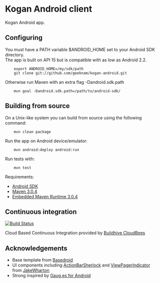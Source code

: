 Kogan Android client
======================

Kogan Android app.

Configuring
------------

  You must have a PATH variable $ANDROID_HOME set to your Android SDK directory.  
  The app is built on API 15 but is compatible with as low as Android 2.2.

        export ANDROID_HOME=/my/sdk/path
        git clone git://github.com/geeknam/kogan-android.git

  Otherwise run Maven with an extra flag -Dandroid.sdk.path

        mvn goal -Dandroid.sdk.path=/path/to/android-sdk/

Building from source
--------------------

  On a Unix-like system you can build from source using the following
  command:

        mvn clean package

  Run the app on Android device/emulator:

        mvn android:deploy android:run

  Run tests with:

        mvn test

  Requirements:

  * [Android SDK](http://developer.android.com/sdk/index.html)
  * [Maven 3.0.4](http://maven.apache.org/download.html)
  * [Embedded Maven Runtime 3.0.4](https://repository.sonatype.org/content/repositories/forge-sites/m2e/1.1.0/N/LATEST/)

Continuous integration
----------------------

  [![Build Status](https://buildhive.cloudbees.com/job/geeknam/job/kogan-android/badge/icon)](https://buildhive.cloudbees.com/job/geeknam/job/kogan-android/)

  Cloud Based Continuous Integration provided by [Buildhive CloudBees](https://buildhive.cloudbees.com/job/geeknam/job/kogan-android/)

Acknowledgements
----------------

  * Base template from [Basedroid](http://basedroid.com)
  * UI components including [ActionBarSherlock](https://github.com/JakeWharton/ActionBarSherlock) and [ViewPagerIndicator](https://github.com/JakeWharton/Android-ViewPagerIndicator) from [JakeWharton](https://github.com/JakeWharton/)
  * Strong inspired by [Gaug.es for Android](https://github.com/github/gauges-android)
